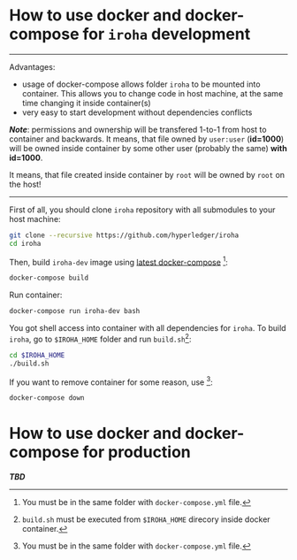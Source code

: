 # How to use docker and docker-compose for `iroha` development

-----
Advantages:

 - usage of docker-compose allows folder `iroha` to be mounted into container. This allows you to change code in host machine, at the same time changing it inside container(s)
 - very easy to start development without dependencies conflicts

***Note***: permissions and ownership will be transfered 1-to-1 from host to container and backwards. It means, that file owned by `user:user` (**id=1000**) will be owned inside container by some other user (probably the same) **with id=1000**.

It means, that file created inside container by `root` will be owned by `root` on the host! 

-----

First of all, you should clone `iroha` repository with all submodules to your host machine:

```bash
git clone --recursive https://github.com/hyperledger/iroha
cd iroha
```

Then, build `iroha-dev` image using [latest docker-compose](https://github.com/docker/compose/releases) [^1]:
```bash
docker-compose build
```

Run container:
```bash
docker-compose run iroha-dev bash
```

You got shell access into container with all dependencies for `iroha`. To build `iroha`, go to `$IROHA_HOME` folder and run `build.sh`[^2]:
```bash
cd $IROHA_HOME
./build.sh
```

If you want to remove container for some reason, use [^1]:
```bash
docker-compose down
```


[^1]: You must be in the same folder with `docker-compose.yml` file.
[^2]: `build.sh` must be executed from `$IROHA_HOME` direcory inside docker container.

# How to use docker and docker-compose for production

***TBD***
